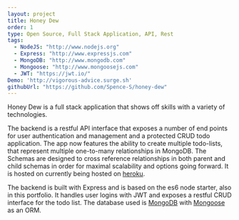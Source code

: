 ```yaml
---
layout: project
title: Honey Dew
order: 1
type: Open Source, Full Stack Application, API, Rest
tags:
  - NodeJS: "http://www.nodejs.org"
  - Express: "http://www.expressjs.com"
  - MongoDB: "http://www.mongodb.com"
  - Mongoose: "http://www.mongoosejs.com"
  - JWT: "https://jwt.io/"
Demo: 'http://vigorous-advice.surge.sh'
githubUrl: "https://github.com/Spence-S/honey-dew"
---
```

Honey Dew is a full stack application that shows off skills with a variety of technologies.

The backend is a restful API interface that exposes a number of end points for user authentication and management and a protected CRUD todo application. The app now features the ability to create multiple todo-lists, that represent multiple one-to-many relationships in MongoDB. The Schemas are designed to cross reference relationships in both parent and child schemas in order for maximal scalability and options going forward. It is hosted on currently being hosted on [heroku](http://heroku.com).

The backend is built with Express and is based on the es6 node starter, also in this portfolio. It handles user logins with JWT and exposes a restful CRUD interface for the todo list. The database used is [MongoDB](http://www.mongodb.com) with [Mongoose](http://mongoosejs.com) as an ORM.
